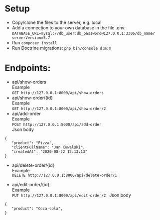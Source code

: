
# Setup  
*  Copy/clone the files to the server, e.g. local  
*  Add a connection to your own database in the file .env:  ```DATABASE_URL=mysql://db_user:db_password@127.0.0.1:3306/db_name?serverVersion=5.7```  
*  Run ``` composer install ```
*  Run Doctrine migrations: ```php bin/console d:m:m ``` 

# Endpoints:  

*  api/show-orders  
Example  
``` GET http://127.0.0.1:8000/api/show-orders ```
*  api/show-order/{id}  
Example  
``` GET http://127.0.0.1:8000/api/show-order/2 ```
*  api/add-order  
Example  
```POST http://127.0.0.1:8000/api/add-order ```  
 Json body  
 ```
{
    "product": "Pizza",
    "clientFullName": "Jan Kowalski",
    "createdAt": "2020-08-22 12:13:13"
}
 ```
*  api/delete-order/{id}   
Example  
``` DELETE http://127.0.0.1:8000/api/delete-order/1 ```

*  api/edit-order/{id}  
Example  
```PUT http://127.0.0.1:8000/api/edit-order/2 ```
 Json body  
 ```
{
    "product": "Coca-cola",
}
